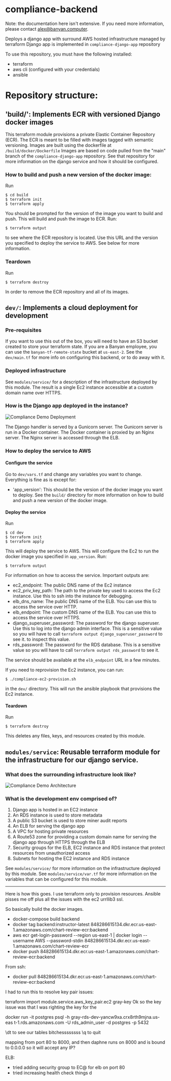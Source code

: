 # compliance-backend

Note: the documentation here isn't extensive. If you need more information, please contact alex@banyan.computer.

Deploys a django app with surround AWS hosted infrastructure managed by terraform
Django app is implemented in `compliance-django-app` repository

To use this repository, you must have the following installed:
- terraform
- aws cli (configured with your credentials)
- ansible

# Repository structure:

## 'build/': Implements ECR with versioned Django docker images

This terraform module provisions a private Elastic Container Repository (ECR).
The ECR is meant to be filled with images tagged with semantic versioning.
Images are built using the dockerfile at `/build/docker/Dockerfile` 
Images are based on code pulled from the "main" branch of the `compliance-django-app` repository.
See that repository for more information on the django service and how it should be configured.

### How to build and push a new version of the docker image:

Run
```
$ cd build
$ terraform init
$ terraform apply
```
You should be prompted for the version of the image you want to build and push.
This will build and push the image to ECR.
Run:
```
$ terraform output
```
to see where the ECR repository is located.
Use this URL and the version you specified to deploy the service to AWS. See below for more information.

### Teardown
Run
```
$ terraform destroy
```
In order to remove the ECR repository and all of its images.

## `dev/`: Implements a cloud deployment for development

### Pre-requisites
If you want to use this out of the box, you will need to have an S3 bucket created to store your terraform state.
If you are a Banyan employee, you can use the `banyan-tf-remote-state` bucket at `us-east-2`.
See the `dev/main.tf` for more info on configuring this backend, or to do away with it.

### Deployed infrastructure

See `modules/service/` for a description of the infrastructure deployed by this module.
The result is a single Ec2 instance accessible at a custom domain name over HTTPS.

### How is the Django app deployed in the instance?
![Compliance Demo Deployment](.github/ec2-dev.png)

The Django handler is served by a Gunicorn server.
The Gunicorn server is run in a Docker container.
The Docker container is proxied by an Nginx server.
The Nginx server is accessed through the ELB.

### How to deploy the service to AWS

#### Configure the service

Go to `dev/vars.tf` and change any variables you want to change. Everything is fine as is except for:
- 'app_version': This should be the version of the docker image you want to deploy. See the `build/` directory for more information on how to build and push a new version of the docker image.

#### Deploy the service

Run
```
$ cd dev
$ terraform init
$ terraform apply
```
This will deploy the service to AWS. This will configure the Ec2 to run the docker image you specified in `app_version`.
Run:
```
$ terraform output
```
For information on how to access the service. Important outputs are:
- ec2_endpoint: The public DNS name of the Ec2 instance
- ec2_priv_key_path: The path to the private key used to access the Ec2 instance. Use this to ssh into the instance for debugging.
- elb_dns_name: The public DNS name of the ELB. You can use this to access the service over HTTP.
- elb_endpoint: The custom DNS name of the ELB. You can use this to access the service over HTTPS.
- django_superuser_password: The password for the django superuser. Use this to log into the django admin interface. This is a sensitive value so you will have to call `terraform output django_superuser_password` to see it.
 to inspect this value.
- rds_password: The password for the RDS database. This is a sensitive value so you will have to call `terraform output rds_password` to see it.

The service should be available at the `elb_endpoint` URL in a few minutes. 

If you need to reprovision the Ec2 instance, you can run:
```
$ ./compliance-ec2-provision.sh
```
 in the `dev/` directory. This will run the ansible playbook that provisions the Ec2 instance.

#### Teardown
Run
```
$ terraform destroy
```

This deletes any files, keys, and resources created by this module.

## `modules/service`: Reusable terraform module for the infrastructure for our django service.

### What does the surrounding infrastructure look like?
![Compliance Demo Architecture](.github/Compliance-Demo-Arch.png)

### What is the development env comprised of?
1. Django app is hosted in an EC2 instance
2. An RDS instance is used to store metadata
3. A public S3 bucket is used to store miner audit reports
5. An ELB for serving the django app
6. A VPC for hosting private resources
7. A Route53 zone for providing a custom domain name for serving the django app through HTTPS through the ELB
8. Security groups for the ELB, EC2 instance and RDS instance that protect resources from unauthorized access
9. Subnets for hosting the EC2 instance and RDS instance

See `modules/service/` for more information on the infrastructure deployed by this module.
See `modules/service/var.tf` for more information on the variables that can be configured for this module.


------------

Here is how this goes. I use terraform only to provision resources. Ansible pisses me off plus all the issues with the ec2 urrllib3 ssl.

So basically build the docker images.
- docker-compose build backend
- docker tag backend:instructor-latest 848286615134.dkr.ecr.us-east-1.amazonaws.com/chart-review-ecr:backend
- aws ecr get-login-password --region us-east-1 | docker login --username AWS --password-stdin 848286615134.dkr.ecr.us-east-1.amazonaws.com/chart-review-ecr
- docker push 848286615134.dkr.ecr.us-east-1.amazonaws.com/chart-review-ecr:backend

From ssh:
- docker pull 848286615134.dkr.ecr.us-east-1.amazonaws.com/chart-review-ecr:backend


I had to run this to resolve key pair issues:

terraform import module.service.aws_key_pair.ec2 gray-key
Ok so the key issue was that I was righting the key for the 

docker run -it postgres psql -h gray-rds-dev-yancw9xa.crx8rth9mjna.us-eas
t-1.rds.amazonaws.com -U rds_admin_user -d postgres -p 5432

\dt to see our tables bitchessssssss
\q to quit


mapping from port 80 to 8000, and then daphne runs on 8000 and is bound to 0.0.0.0 so it will accept any IP?


ELB:
- tried adding security group to EC@ for elb on port 80 
- tried increasing health check things
 d